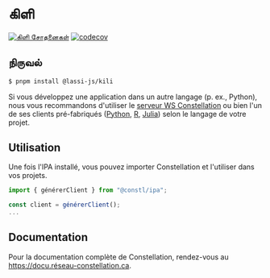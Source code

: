 # கிளி
[![கிளி சோதனைகள்](https://github.com/lassi-niruvanam/kili/actions/workflows/%E0%AE%9A%E0%AF%8B%E0%AE%A4%E0%AE%A9%E0%AF%88%E0%AE%95%E0%AE%B3%E0%AF%8D.yml/badge.svg?branch=%E0%AE%AE%E0%AE%A4%E0%AF%8D%E0%AE%A4%E0%AE%BF%E0%AE%AF)](https://github.com/lassi-niruvanam/kili/actions/workflows/%E0%AE%9A%E0%AF%8B%E0%AE%A4%E0%AE%A9%E0%AF%88%E0%AE%95%E0%AE%B3%E0%AF%8D.yml)
[![codecov](https://codecov.io/gh/lassi-niruvanam/kili/graph/badge.svg?token=D41D2XBE0P)](https://codecov.io/gh/lassi-niruvanam/kili)
## நிருவல்


```sh
$ pnpm install @lassi-js/kili
```

Si vous développez une application dans un autre langage (p. ex., Python),
nous vous recommandons d'utiliser le [serveur WS Constellation](https://github.com/reseau-constellation/serveur-ws) ou bien l'un de ses clients pré-fabriqués
([Python](https://github.com/reseau-constellation/client-python),
[R](https://github.com/reseau-constellation/client-r), [Julia](https://github.com/reseau-constellation/Constellation.jl))
selon le langage de votre projet.

## Utilisation
Une fois l'IPA installé, vous pouvez importer Constellation et l'utiliser dans vos
projets.

```TypeScript
import { générerClient } from "@constl/ipa";

const client = générerClient();
...

```

## Documentation
Pour la documentation complète de Constellation, rendez-vous au https://docu.réseau-constellation.ca.
